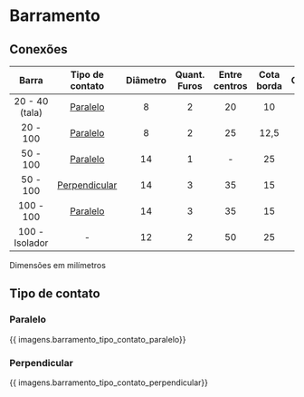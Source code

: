 # Barramento
## Conexões
| Barra | Tipo de contato | Diâmetro | Quant. Furos | Entre centros | Cota borda | Contato |
| :---: | :-------------: | :------: | :----------: | :-----------: | :--------: | :-----: |
| 20 - 40 (tala) | [Paralelo](#paralelo) | 8 | 2 | 20 | 10 | 30 |
| 20 - 100 | [Paralelo](#paralelo) | 8 | 2 | 25 | 12,5 | 50 |
| 50 - 100 | [Paralelo](#paralelo) | 14 | 1 | - | 25 | 50 |
| 50 - 100 | [Perpendicular](#perpendicular) | 14 | 3 | 35 | 15 | 100 |
| 100 - 100 | [Paralelo](#paralelo) | 14 | 3 | 35 | 15 | 50 |
| 100 - Isolador | - | 12 | 2 | 50 | 25 | - |

Dimensões em milímetros

## Tipo de contato
### Paralelo

{{ imagens.barramento_tipo_contato_paralelo}}

### Perpendicular

{{ imagens.barramento_tipo_contato_perpendicular}}
